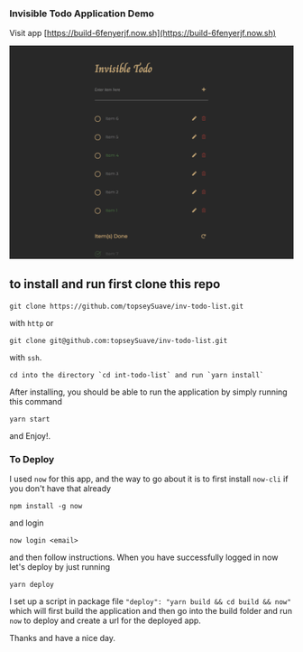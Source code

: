 ### Invisible Todo Application Demo

Visit app [https://build-6fenyerjf.now.sh](https://build-6fenyerjf.now.sh)

![](https://github.com/topseySuave/inv-todo-list/blob/setup-app/public/Screen%20Shot%202019-01-16%20at%204.49.23%20PM.png)

## to install and run first clone this repo

```
git clone https://github.com/topseySuave/inv-todo-list.git
```
with `http` or 

```
git clone git@github.com:topseySuave/inv-todo-list.git
```
with `ssh`.

```
cd into the directory `cd int-todo-list` and run `yarn install`
```

After installing, you should be able to run the application by simply running this command
```
yarn start
```

and Enjoy!.

### To Deploy
I used `now` for this app, and the way to go about it is to first install `now-cli` if you don't have that already
```
npm install -g now
```

and login
```
now login <email>
```

and then follow instructions. When you have successfully logged in now let's deploy by just running
```
yarn deploy
```

I set up a script in package file `"deploy": "yarn build && cd build && now"` which will first build the application
and then go into the build folder and run `now` to deploy and create a url for the deployed app.

Thanks and have a nice day.
